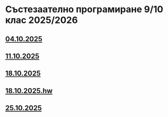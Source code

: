 # Състезаателно програмиране 9/10 клас 2025/2026

## [04.10.2025](/04.10.2025)

## [11.10.2025](/11.10.2025)

## [18.10.2025](/18.10.2025)

## [18.10.2025.hw](/18.10.2025.hw)

## [25.10.2025](/25.10.2025)
